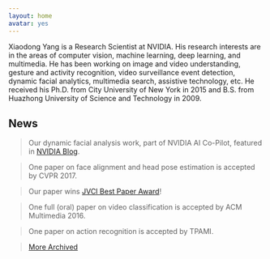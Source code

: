 ```yaml
---
layout: home
avatar: yes
---
```


Xiaodong Yang is a Research Scientist at NVIDIA. His research interests are in the areas of computer vision, machine learning, deep learning, and multimedia. He has been working on image and video understanding, gesture and activity recognition, video surveillance event detection, dynamic facial analytics, multimedia search, assistive technology, etc. He received his Ph.D. from City University of New York in 2015 and B.S. from Huazhong University of Science and Technology in 2009. 

## News

> Our dynamic facial analysis work, part of NVIDIA AI Co-Pilot, featured in [NVIDIA Blog](https://devblogs.nvidia.com/parallelforall/ai-co-pilot-rnn-dynamic-facial-analysis/).

> One paper on face alignment and head pose estimation is accepted by CVPR 2017. 

> Our paper wins [JVCI Best Paper Award](/publications/papers/jvci-best-paper-award.pdf)!

> One full (oral) paper on video classification is accepted by ACM Multimedia 2016.

> One paper on action recognition is accepted by TPAMI. 

> [More Archived](/news)
